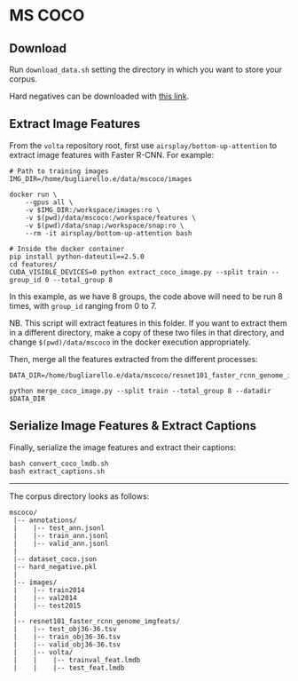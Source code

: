 # MS COCO

## Download
Run `download_data.sh` setting the directory in which you want to store your corpus.

Hard negatives can be downloaded with [this link](https://sid.erda.dk/share_redirect/BLPh86CGIH).

## Extract Image Features
From the `volta` repository root, first use `airsplay/bottom-up-attention` to extract image features with Faster R-CNN. 
For example:
```text
# Path to training images
IMG_DIR=/home/bugliarello.e/data/mscoco/images

docker run \
    --gpus all \
    -v $IMG_DIR:/workspace/images:ro \
    -v $(pwd)/data/mscoco:/workspace/features \
    -v $(pwd)/data/snap:/workspace/snap:ro \
    --rm -it airsplay/bottom-up-attention bash

# Inside the docker container
pip install python-dateutil==2.5.0
cd features/
CUDA_VISIBLE_DEVICES=0 python extract_coco_image.py --split train --group_id 0 --total_group 8
```
In this example, as we have 8 groups, the code above will need to be run 8 times, with `group_id` ranging from 0 to 7. 

NB. This script will extract features in this folder.
If you want to extract them in a different directory, make a copy of these two files in that directory,
and change `$(pwd)/data/mscoco` in the docker execution appropriately.

Then, merge all the features extracted from the different processes:
```text
DATA_DIR=/home/bugliarello.e/data/mscoco/resnet101_faster_rcnn_genome_imgfeats

python merge_coco_image.py --split train --total_group 8 --datadir $DATA_DIR
```

## Serialize Image Features & Extract Captions
Finally, serialize the image features and extract their captions:
```text
bash convert_coco_lmdb.sh
bash extract_captions.sh
```

---

The corpus directory looks as follows:
```text
mscoco/
 |-- annotations/
 |    |-- test_ann.jsonl
 |    |-- train_ann.jsonl
 |    |-- valid_ann.jsonl
 |
 |-- dataset_coco.json
 |-- hard_negative.pkl
 |
 |-- images/
 |    |-- train2014
 |    |-- val2014
 |    |-- test2015
 |
 |-- resnet101_faster_rcnn_genome_imgfeats/
 |    |-- test_obj36-36.tsv
 |    |-- train_obj36-36.tsv
 |    |-- valid_obj36-36.tsv
 |    |-- volta/
 |    |    |-- trainval_feat.lmdb
 |    |    |-- test_feat.lmdb

```
